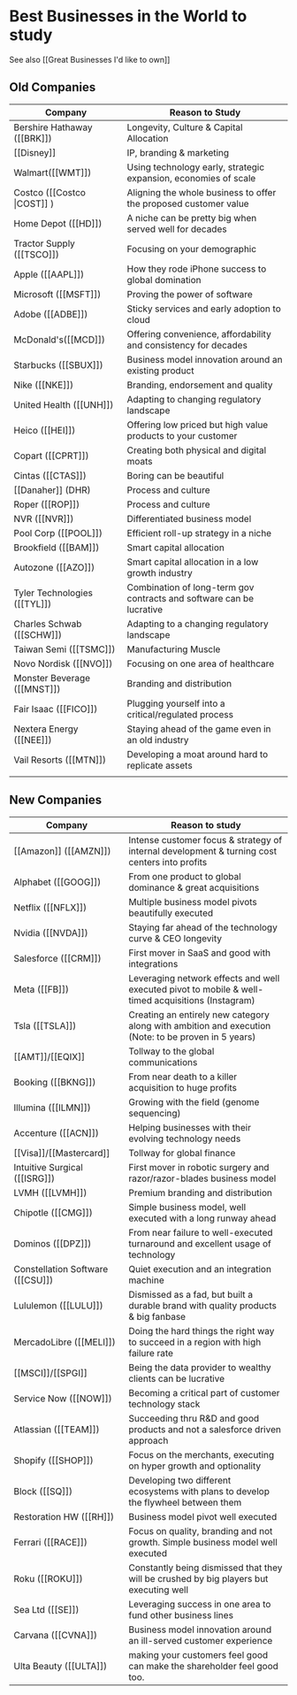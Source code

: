 # Best Businesses in the World to study

See also [[Great Businesses I'd like to own]]


## Old Companies

| Company                      | Reason to Study                                                      |
| ---------------------------- | -------------------------------------------------------------------- |
| Bershire Hathaway ([[BRK]])  | Longevity, Culture & Capital Allocation                              |
| [[Disney]]              | IP, branding & marketing                                             |
| Walmart([[WMT]])             | Using technology early, strategic expansion, economies of scale      |
| Costco ([[Costco \|COST]] )  | Aligning the whole business to offer the proposed customer value     |
| Home Depot ([[HD]])          | A niche can be pretty big when served well for decades               |
| Tractor Supply ([[TSCO]])    | Focusing on your demographic                                         |
| Apple ([[AAPL]])             | How they rode iPhone success to global domination                    |
| Microsoft ([[MSFT]])         | Proving the power of software                                        |
| Adobe ([[ADBE]])             | Sticky services and early adoption to cloud                          |
| McDonald's([[MCD]])          | Offering convenience, affordability and consistency for decades      |
| Starbucks ([[SBUX]])         | Business model innovation around an existing product                 |
| Nike ([[NKE]])               | Branding, endorsement and quality                                    |
| United Health ([[UNH]])      | Adapting to changing regulatory landscape                            |
| Heico ([[HEI]])              | Offering low priced but high value products to your customer         |
| Copart ([[CPRT]])            | Creating both physical and digital moats                             |
| Cintas ([[CTAS]])            | Boring can be beautiful                                              |
| [[Danaher]] (DHR)            | Process and culture                                                  |
| Roper ([[ROP]])              | Process and culture                                                  |
| NVR ([[NVR]])                | Differentiated business model                                        |
| Pool Corp ([[POOL]])         | Efficient roll-up strategy in a niche                                |
| Brookfield ([[BAM]])         | Smart capital allocation                                             |
| Autozone ([[AZO]])           | Smart capital allocation in a low growth industry                    |
| Tyler Technologies ([[TYL]]) | Combination of long-term gov contracts and software can be lucrative |
| Charles Schwab ([[SCHW]])    | Adapting to a changing regulatory landscape                          |
| Taiwan Semi  ([[TSMC]])      | Manufacturing Muscle                                                 |
| Novo Nordisk  ([[NVO]])      | Focusing on one area of healthcare                                   |
| Monster Beverage ([[MNST]])  | Branding and distribution                                            |
| Fair Isaac ([[FICO]])        | Plugging yourself into a critical/regulated process                  |
| Nextera Energy ([[NEE]])     | Staying ahead of the game even in an old industry                    |
| Vail Resorts ([[MTN]])       | Developing a moat around hard to replicate assets                    |
|                              |                                                                      |

## New Companies

| Company                          | Reason to study                                                                                     |
| -------------------------------- | --------------------------------------------------------------------------------------------------- |
| [[Amazon]] ([[AMZN]])            | Intense customer focus & strategy of internal development & turning cost centers into profits       |
| Alphabet ([[GOOG]])              | From one product to global dominance & great acquisitions                                           |
| Netflix ([[NFLX]])               | Multiple business model pivots beautifully executed                                                 |
| Nvidia ([[NVDA]])                | Staying far ahead of the technology curve & CEO longevity                                           |
| Salesforce ([[CRM]])             | First mover in SaaS and good with integrations                                                      |
| Meta ([[FB]])                    | Leveraging network effects and well executed pivot to mobile & well-timed acquisitions (Instagram)  |
| Tsla ([[TSLA]])                  | Creating an entirely new category along with ambition and execution (Note: to be proven in 5 years) |
| [[AMT]]/[[EQIX]]                 | Tollway to the global communications                                                                |
| Booking ([[BKNG]])               | From near death to a killer acquisition to huge profits                                             |
| Illumina ([[ILMN]])              | Growing with the field (genome sequencing)                                                          |
| Accenture ([[ACN]])              | Helping businesses with their evolving technology needs                                             |
| [[Visa]]/[[Mastercard]]                     | Tollway for global finance                                                                          |
| Intuitive Surgical ([[ISRG]])    | First mover in robotic surgery and razor/razor-blades business model                                |
| LVMH ([[LVMH]])                  | Premium branding and distribution                                                                   |
| Chipotle ([[CMG]])               | Simple business model, well executed with a long runway ahead                                       |
| Dominos ([[DPZ]])                | From near failure to well-executed turnaround and excellent usage of technology                     |
| Constellation Software ([[CSU]]) | Quiet execution and an integration machine                                                          |
| Lululemon ([[LULU]])             | Dismissed as a fad, but built a durable brand with quality products & big fanbase                   |
| MercadoLibre ([[MELI]])          | Doing the hard things the right way to succeed in a region with high failure rate                   |
| [[MSCI]]/[[SPGI]]                | Being the data provider to wealthy clients can be lucrative                                         |
| Service Now ([[NOW]])            | Becoming a critical part of customer technology stack                                               |
| Atlassian ([[TEAM]])             | Succeeding thru R&D and good products and not a salesforce driven approach                          |
| Shopify ([[SHOP]])               | Focus on the merchants, executing on hyper growth and optionality                                   |
| Block ([[SQ]])                   | Developing two different ecosystems with plans to develop the flywheel between them                 |
| Restoration HW ([[RH]])          | Business model pivot well executed                                                                  |
| Ferrari ([[RACE]])               | Focus on quality, branding and not growth. Simple business model well executed                      |
| Roku ([[ROKU]])                  | Constantly being dismissed that they will be crushed by big players but executing well              |
| Sea Ltd ([[SE]])                 | Leveraging success in one area to fund other business lines                                         |
| Carvana ([[CVNA]])               | Business model innovation around an ill-served customer experience                                  |
| Ulta Beauty ([[ULTA]])           | making your customers feel good can make the shareholder feel good too.                                                                                                    |





